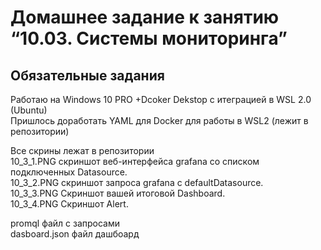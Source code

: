 <h1 class="code-line" data-line-start=0 data-line-end=1 ><a id="____1003___0"></a>Домашнее задание к занятию “10.03. Системы мониторинга”</h1>
<h2 class="code-line" data-line-start=2 data-line-end=3 ><a id="__2"></a>Обязательные задания</h2>
<p class="has-line-data" data-line-start="4" data-line-end="6">Работаю на Windows 10 PRO +Dcoker Dekstop с итеграцией в WSL 2.0 (Ubuntu)<br>
Пришлось доработать YAML для Docker для работы в WSL2 (лежит в репозитории)</p>
<p class="has-line-data" data-line-start="7" data-line-end="12">Все скрины лежат в репозитории<br>
10_3_1.PNG скриншот веб-интерфейса grafana со списком подключенных Datasource.<br>
10_3_2.PNG скриншот запроса grafana с defaultDatasource.<br>
10_3_3.PNG Скриншот вашей итоговой Dashboard.<br>
10_3_4.PNG Скриншот Alert.</p>
<p class="has-line-data" data-line-start="13" data-line-end="15">promql файл с запросами<br>
dasboard.json файл дашбоард</p>